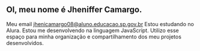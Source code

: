 ## Ol, meu nome é Jheniffer Camargo.
Meu email jhenicamargo08@aluno.educacao.sp.gov.br
Estou estudando no Alura.
Estou me desenvolvendo na linguagem JavaScript.
Utilizo esse espaço para minha organização e compartilhamento dos meu projetos desenvolvidos.

